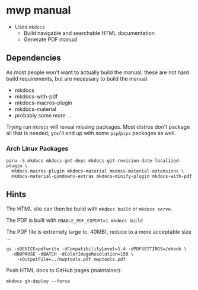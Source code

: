 # mwp manual

* Uses `mkdocs`
  * Build navigable and searchable HTML documentation
  * Generate PDF manual

## Dependencies

As most people won't want to actually build the manual, these are not hard build requirements, but are necessary to build the manual.

* mkdocs
* mkdocs-with-pdf
* mkdocs-macros-plugin
* mkdocs-material
* probably some more ...

Trying run `mkdocs` will reveal missing packages. Most distros don't package all that is needed; you'll end up with some `pip`/`pipx` packages as well.

### Arch Linux Packages

```
paru -S mkdocs mkdocs-get-deps mkdocs-git-revision-date-localized-plugin \
  mkdocs-macros-plugin mkdocs-material mkdocs-material-extensions \
  mkdocs-material-pymdownx-extras mkdocs-minify-plugin mkdocs-with-pdf
```

## Hints

The HTML site can then be build with `mkdocs build` or `mkdocs serve`.

The PDF is built with `ENABLE_PDF_EXPORT=1 mkdocs build`

The PDF file is extremely large (c. 40MB), reduce to a more acceptable size ...

```
gs -sDEVICE=pdfwrite -dCompatibilityLevel=1.4 -dPDFSETTINGS=/ebook \
  -dNOPAUSE -dBATCH -dColorImageResolution=150 \
    -sOutputFile=../mwptools.pdf mwptools.pdf
```

Push HTML docs to GitHub pages (maintainer):

`mkdocs gh-deploy --force`
